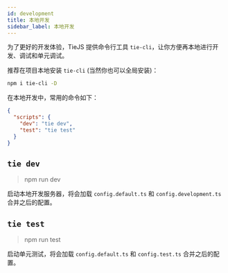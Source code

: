 ```yaml
---
id: development
title: 本地开发
sidebar_label: 本地开发
---
```


为了更好的开发体验，TieJS 提供命令行工具 `tie-cli`，让你方便再本地进行开发、调试和单元调试。

推荐在项目本地安装 `tie-cli` (当然你也可以全局安装)：

```bash
npm i tie-cli -D
```

在本地开发中，常用的命令如下：

```json
{
  "scripts": {
    "dev": "tie dev",
    "test": "tie test"
  }
}
```

## `tie dev` 

> npm run dev

启动本地开发服务器，将会加载 `config.default.ts` 和 `config.development.ts` 合并之后的配置。


## `tie test`
> npm run test

启动单元测试，将会加载 `config.default.ts` 和 `config.test.ts` 合并之后的配置。

